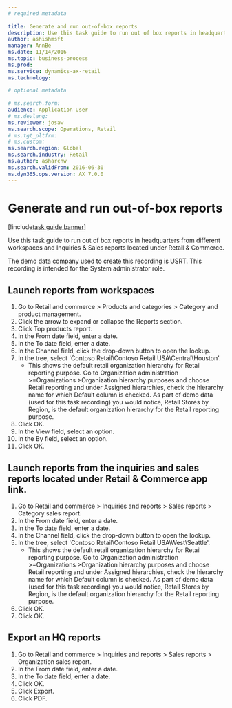 ```yaml
--- 
# required metadata 
 
title: Generate and run out-of-box reports
description: Use this task guide to run out of box reports in headquarters from different workspaces and Inquiries & Sales reports located under Retail & Commerce. 
author: ashishmsft
manager: AnnBe 
ms.date: 11/14/2016
ms.topic: business-process 
ms.prod:  
ms.service: dynamics-ax-retail 
ms.technology:  
 
# optional metadata 
 
# ms.search.form:   
audience: Application User 
# ms.devlang:  
ms.reviewer: josaw
ms.search.scope: Operations, Retail 
# ms.tgt_pltfrm:  
# ms.custom:  
ms.search.region: Global
ms.search.industry: Retail
ms.author: asharchw
ms.search.validFrom: 2016-06-30 
ms.dyn365.ops.version: AX 7.0.0 
---
```

# Generate and run out-of-box reports

[!include[task guide banner](../includes/task-guide-banner.md)]

Use this task guide to run out of box reports in headquarters from different workspaces and Inquiries & Sales reports located under Retail & Commerce.



The demo data company used to create this recording is USRT. This recording is intended for the System administrator role.


## Launch reports from workspaces
1. Go to Retail and commerce > Products and categories > Category and product management.
2. Click the arrow to expand or collapse the Reports section.
3. Click Top products report.
4. In the From date field, enter a date.
5. In the To date field, enter a date.
6. In the Channel field, click the drop-down button to open the lookup.
7. In the tree, select 'Contoso Retail\Contoso Retail USA\Central\Houston'.
    * This shows the default retail organization hierarchy for Retail reporting purpose.   Go to Organization administration >Organizations >Organization hierarchy purposes and choose Retail reporting and under Assigned hierarchies, check the hierarchy name for which Default column is checked.      As part of demo data (used for this task recording) you would notice, Retail Stores by Region, is the default organization hierarchy for the Retail reporting purpose.     
8. Click OK.
9. In the View field, select an option.
10. In the By field, select an option.
11. Click OK.

## Launch reports from the inquiries and sales reports located under Retail & Commerce app link.
1. Go to Retail and commerce > Inquiries and reports > Sales reports > Category sales report.
2. In the From date field, enter a date.
3. In the To date field, enter a date.
4. In the Channel field, click the drop-down button to open the lookup.
5. In the tree, select 'Contoso Retail\Contoso Retail USA\West\Seattle'.
    * This shows the default retail organization hierarchy for Retail reporting purpose.   Go to Organization administration >Organizations >Organization hierarchy purposes and choose Retail reporting and under Assigned hierarchies, check the hierarchy name for which Default column is checked.      As part of demo data (used for this task recording) you would notice, Retail Stores by Region, is the default organization hierarchy for the Retail reporting purpose.     
6. Click OK.
7. Click OK.

## Export an HQ reports
1. Go to Retail and commerce > Inquiries and reports > Sales reports > Organization sales report.
2. In the From date field, enter a date.
3. In the To date field, enter a date.
4. Click OK.
5. Click Export.
6. Click PDF.


